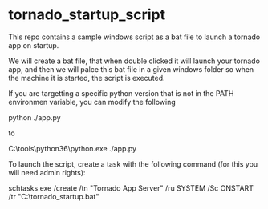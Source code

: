 # tornado_startup_script
This repo contains a sample windows script as a bat file to launch a tornado app on startup.

We will create a bat file, that when double clicked it will launch your tornado app, and then we will palce this bat file in a given windows folder so when the machine it is started, the script is executed. 

If you are targetting a specific python version that is not in the PATH environmen variable, you can modify the following

python ./app.py

to

C:\tools\python36\python.exe ./app.py

To launch the script, create a task with the following command (for this you will need admin rights):

schtasks.exe /create /tn "Tornado App Server" /ru SYSTEM /Sc ONSTART /tr
"C:\tornado_startup.bat"
